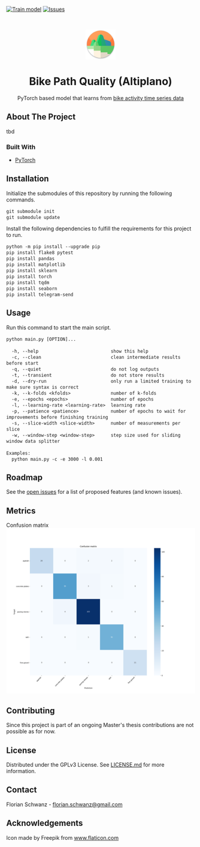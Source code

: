 [![Train model](https://github.com/fom-big-data-bike-path-quality/fom-big-data-bike-path-quality-analytics/actions/workflows/train-model-workflow.yaml/badge.svg)](https://github.com/fom-big-data-bike-path-quality/fom-big-data-bike-path-quality-analytics/actions/workflows/train-model-workflow.yaml)
[![Issues](https://img.shields.io/github/issues/fom-big-data-bike-path-quality/fom-big-data-bike-path-quality-analytics)](https://github.com/fom-big-data-bike-path-quality/fom-big-data-bike-path-quality-analytics/issues)

<br />
<p align="center">
  <a href="https://github.com/fom-big-data-bike-path-quality/fom-big-data-bike-path-quality-analytics">
    <img src="./logo.png" alt="Logo" width="80" height="80">
  </a>

  <h1 align="center">Bike Path Quality (Altiplano)</h1>

  <p align="center">
    PyTorch based model that learns from <a href="https://github.com/fom-big-data-bike-path-quality/fom-big-data-bike-path-quality-data">
    bike activity time series data</a>
  </p>
</p>

## About The Project

tbd

### Built With

* [PyTorch](https://pytorch.org/)

## Installation

Initialize the submodules of this repository by running the following commands.

```shell script
git submodule init
git submodule update
```

Install the following dependencies to fulfill the requirements for this project to run.

```shell script
python -m pip install --upgrade pip
pip install flake8 pytest
pip install pandas
pip install matplotlib
pip install sklearn
pip install torch
pip install tqdm
pip install seaborn
pip install telegram-send
```

## Usage

Run this command to start the main script.

```shell script
python main.py [OPTION]...

  -h, --help                           show this help
  -c, --clean                          clean intermediate results before start
  -q, --quiet                          do not log outputs
  -t, --transient                      do not store results
  -d, --dry-run                        only run a limited training to make sure syntax is correct
  -k, --k-folds <kfolds>               number of k-folds
  -e, --epochs <epochs>                number of epochs
  -l, --learning-rate <learning-rate>  learning rate
  -p, --patience <patience>            number of epochs to wait for improvements before finishing training
  -s, --slice-width <slice-width>      number of measurements per slice
  -w, --window-step <window-step>      step size used for sliding window data splitter

Examples:
  python main.py -c -e 3000 -l 0.001
```

## Roadmap

See the [open issues](https://github.com/fom-big-data-bike-path-quality/fom-big-data-bike-path-quality-analytics/issues) for a list of proposed features (and
 known issues).
 
## Metrics

<p>
    Confusion matrix<br/>
    <img src="https://raw.githubusercontent.com/fom-big-data-bike-path-quality/fom-big-data-bike-path-quality-model/main/models/latest/plots/training/confusion_matrix.png" alt="Confusion Matrix">
</p>

## Contributing

Since this project is part of an ongoing Master's thesis contributions are not possible as for now.

## License

Distributed under the GPLv3 License. See [LICENSE.md](./LICENSE.md) for more information.

## Contact

Florian Schwanz - florian.schwanz@gmail.com

## Acknowledgements

Icon made by Freepik from www.flaticon.com
